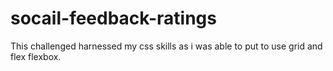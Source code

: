 # socail-feedback-ratings
This challenged harnessed my css skills as i was able to put to use grid and flex flexbox.
